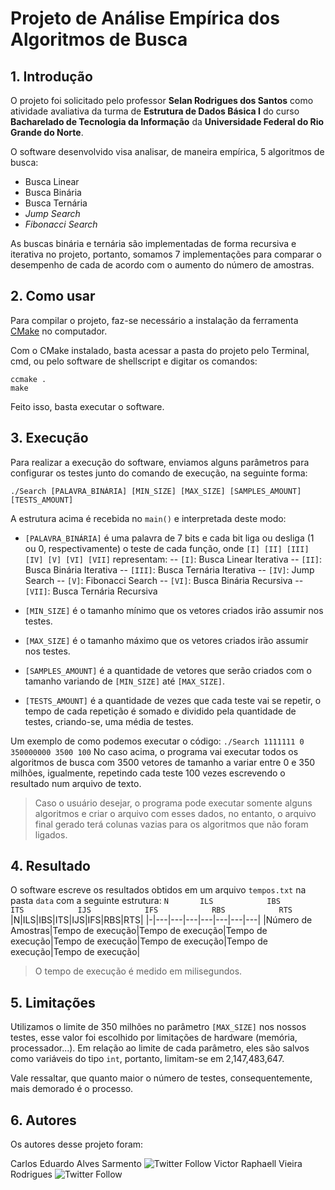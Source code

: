 # Projeto de Análise Empírica dos Algoritmos de Busca

## 1. Introdução

O projeto foi solicitado pelo professor **Selan Rodrigues dos Santos** como atividade avaliativa da turma de **Estrutura de Dados Básica I** do curso **Bacharelado de Tecnologia da Informação** da **Universidade Federal do Rio Grande do Norte**.

O software desenvolvido visa analisar, de maneira empírica, 5 algoritmos de busca: 

 - Busca Linear
 - Busca Binária
 - Busca Ternária
 - *Jump Search*
 - *Fibonacci Search*

As buscas binária e ternária são implementadas de forma recursiva e iterativa no projeto, portanto, somamos 7 implementações para comparar o desempenho de cada de acordo com o aumento do número de amostras.

## 2. Como usar

Para compilar o projeto, faz-se necessário a instalação da ferramenta [CMake](https://cmake.org/) no computador.

Com o CMake instalado, basta acessar a pasta do projeto pelo Terminal, cmd, ou pelo software de shellscript e digitar os comandos:

    ccmake .
    make

Feito isso, basta executar o software.

## 3. Execução
Para realizar a execução do software, enviamos alguns parâmetros para configurar os testes junto do comando de execução, na seguinte forma:

    ./Search [PALAVRA_BINÁRIA] [MIN_SIZE] [MAX_SIZE] [SAMPLES_AMOUNT] [TESTS_AMOUNT]
A estrutura acima é recebida no `main()` e interpretada deste modo:

 - `[PALAVRA_BINÁRIA]` é uma palavra de 7 bits e cada bit liga ou desliga (1 ou 0, respectivamente) o teste de cada função, onde `[I] [II] [III] [IV] [V] [VI] [VII]` representam:
 -- `[I]`: Busca Linear Iterativa
 -- `[II]`: Busca Binária Iterativa
 -- `[III]`: Busca Ternária Iterativa
 -- `[IV]`: Jump Search
 -- `[V]`: Fibonacci Search
 -- `[VI]`: Busca Binária Recursiva
 -- `[VII]`: Busca Ternária Recursiva

 - `[MIN_SIZE]` é o tamanho mínimo que os vetores criados irão assumir nos testes.
 - `[MAX_SIZE]` é o tamanho máximo que os vetores criados irão assumir nos testes.
 - `[SAMPLES_AMOUNT]` é a quantidade de vetores que serão criados com o tamanho variando de `[MIN_SIZE]` até `[MAX_SIZE]`.
 - `[TESTS_AMOUNT]` é a quantidade de vezes que cada teste vai se repetir, o tempo de cada repetição é somado e dividido pela quantidade de testes, criando-se, uma média de testes.

Um exemplo de como podemos executar o código:
`./Search 1111111 0 350000000 3500 100`
No caso acima, o programa vai executar todos os algoritmos de busca com 3500 vetores de tamanho a variar entre 0 e 350 milhões, igualmente, repetindo cada teste 100 vezes escrevendo o resultado num arquivo de texto.

>Caso o usuário desejar, o programa pode executar somente alguns algoritmos e criar o arquivo com esses dados, no entanto, o arquivo final gerado terá colunas vazias para os algoritmos que não foram ligados.

## 4. Resultado
O software escreve os resultados obtidos em um arquivo `tempos.txt` na pasta `data`  com a seguinte estrutura:
`N       ILS            IBS            ITS            IJS            IFS            RBS            RTS`           
|N|ILS|IBS|ITS|IJS|IFS|RBS|RTS|
|-|---|---|---|---|---|---|---|
|Número de Amostras|Tempo de execução|Tempo de execução|Tempo de execução|Tempo de execução|Tempo de execução|Tempo de execução|Tempo de execução|

> O tempo de execução é medido em milisegundos.
 
## 5. Limitações
Utilizamos o limite de 350 milhões no parâmetro `[MAX_SIZE]` nos nossos testes, esse valor foi escolhido por limitações de hardware (memória, processador...). Em relação ao limite de cada parâmetro, eles são salvos como variáveis do tipo `int`, portanto, limitam-se em 2,147,483,647.

Vale ressaltar, que quanto maior o número de testes, consequentemente, mais demorado é o processo.

## 6. Autores
Os autores desse projeto foram:

Carlos Eduardo Alves Sarmento ![Twitter Follow](https://img.shields.io/twitter/follow/edusrmt.svg?style=social)
Victor Raphaell Vieira Rodrigues ![Twitter Follow](https://img.shields.io/twitter/follow/__victorvieira.svg?style=social)